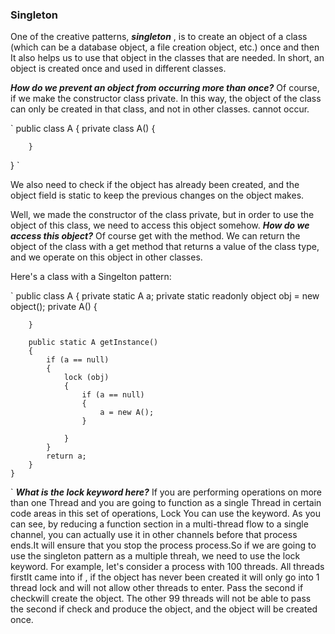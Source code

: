 ### Singleton

One of the creative patterns, ***singleton*** , is to create an object of a class (which can be a database object, a file creation object, etc.) once and then
It also helps us to use that object in the classes that are needed. In short, an object is created once and used in different classes.


***How do we prevent an object from occurring more than once?*** Of course, if we make the constructor class private. In this way, the object of the class can only be created in that class, and not in other classes.
cannot occur.

`
public class A
   {
        private class A()
        {
        
        }
   }
` 

We also need to check if the object has already been created, and the object field is static to keep the previous changes on the object makes.

Well, we made the constructor of the class private, but in order to use the object of this class, we need to access this object somehow. 
***How do we access this object?*** Of course get with the method.
We can return the object of the class with a get method that returns a value of the class type, and we operate on this object in other classes.

Here's a class with a Singelton pattern:

`
public class A
    {
        private static A a;
        private static readonly object obj = new object();
        private A()
        {

        }

        public static A getInstance()
        {
            if (a == null)
            {
                lock (obj)
                {
                    if (a == null)
                    {
                        a = new A();
                    }

                }
            }
            return a;
        }
    }
 `
   ***What is the lock keyword here?***
   If you are performing operations on more than one Thread and you are going to function as a single Thread in certain code areas in this set of operations, Lock
   You can use the keyword. As you can see, by reducing a function section in a multi-thread flow to a single channel, you can actually use it in other channels 
   before that process ends.It will ensure that you stop the process process.So if we are going to use the singleton pattern as a multiple threah, we need to use
   the lock keyword. For example, let's consider a process with 100 threads. All threads firstIt came into if , if the object has never been created it will only 
   go into 1 thread lock and will not allow other threads to enter. Pass the second if checkwill create the object. The other 99 threads will not be able 
   to pass the second if check and produce the object, and the object will be created once.
